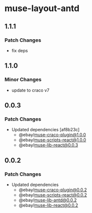 # muse-layout-antd

## 1.1.1

### Patch Changes

- fix deps

## 1.1.0

### Minor Changes

- update to craco v7

## 0.0.3

### Patch Changes

- Updated dependencies [af8b23c]
  - @ebay/muse-craco-plugin@1.0.0
  - @ebay/muse-scripts-react@1.0.0
  - @ebay/muse-lib-react@0.0.3

## 0.0.2

### Patch Changes

- Updated dependencies
  - @ebay/muse-craco-plugin@0.0.2
  - @ebay/muse-scripts-react@0.0.2
  - @ebay/muse-lib-antd@0.0.2
  - @ebay/muse-lib-react@0.0.2
